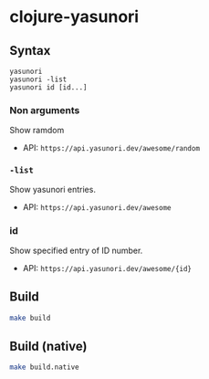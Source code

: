 # clojure-yasunori

## Syntax

```
yasunori
yasunori -list
yasunori id [id...]
```

### Non arguments

Show ramdom

- API: `https://api.yasunori.dev/awesome/random`

### `-list`

Show yasunori entries.

- API: `https://api.yasunori.dev/awesome`

### id

Show specified entry of ID number.

- API: `https://api.yasunori.dev/awesome/{id}`

## Build

```bash
make build
```

## Build (native)

```bash
make build.native
```
